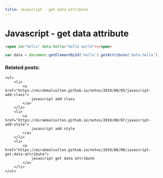 ```yaml
---
title: Javascript - get data attribute
---
```


<h1 class="header">Javascript - get data attribute</h1>

```html
<span id="hello" data-hello="hello world"></span>
```
```javascript
var data = document.getElementById('hello').getAttribute('data-hello');
```


<div class="related_posts_block">
    <h3>Related posts:</h3>

    <ul>
        <li>
            <a href="https://mirakmalsulton.github.io/notes/2019/08/05/javascript-add-class">
                javascript add class
            </a>
        </li>
        <li>
            <a href="https://mirakmalsulton.github.io/notes/2019/08/07/javascript-add-style">
                javascript add style
            </a>
        </li>
        <li>
            <a href="https://mirakmalsulton.github.io/notes/2019/08/08/javascript-get-data-attribute">
                javascript get data attribute
            </a>
        </li>
    </ul>
</div>
